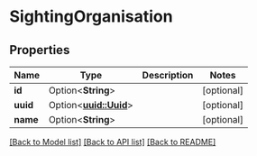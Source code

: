 # SightingOrganisation

## Properties

Name | Type | Description | Notes
------------ | ------------- | ------------- | -------------
**id** | Option<**String**> |  | [optional]
**uuid** | Option<[**uuid::Uuid**](uuid::Uuid.md)> |  | [optional]
**name** | Option<**String**> |  | [optional]

[[Back to Model list]](../README.md#documentation-for-models) [[Back to API list]](../README.md#documentation-for-api-endpoints) [[Back to README]](../README.md)


